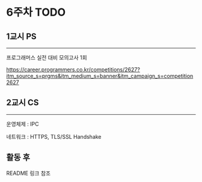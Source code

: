 # 6주차 TODO

## 1교시 PS
----
프로그래머스 실전 대비 모의고사 1회

https://career.programmers.co.kr/competitions/2627?itm_source_s=prgms&itm_medium_s=banner&itm_campaign_s=competition2627

## 2교시 CS
---
운영체제 : IPC

네트워크 : HTTPS, TLS/SSL Handshake

## 활동 후
README 링크 참조